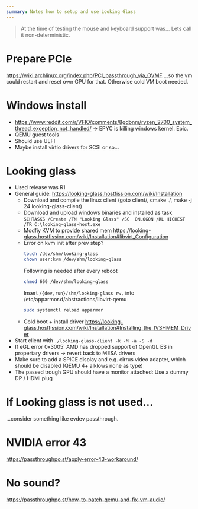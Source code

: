 ```yaml
---
summary: Notes how to setup and use Looking Glass
---
```


> At the time of testing the mouse and keyboard support was... Lets call it non-deterministic.

# Prepare PCIe #
https://wiki.archlinux.org/index.php/PCI_passthrough_via_OVMF
...so the vm could restart and reset own GPU for that. Otherwise cold VM boot needed.

# Windows install #
* https://www.reddit.com/r/VFIO/comments/8gdbnm/ryzen_2700_system_thread_exception_not_handled/ -> EPYC is killing windows kernel. Epic.
* QEMU guest tools
* Should use UEFI
* Maybe install virtio drivers for SCSI or so...

# Looking glass #
* Used release was R1
* General guide: https://looking-glass.hostfission.com/wiki/Installation
    * Download and compile the linux client (goto client/, cmake ./, make -j 24 looking-glass-client)
    * Download and upload windows binaries and installed as task `SCHTASKS /Create /TN "Looking Glass" /SC  ONLOGON /RL HIGHEST /TR C:\looking-glass-host.exe`
    * Modfiy KVM to provide shared mem https://looking-glass.hostfission.com/wiki/Installation#libvirt_Configuration
    * Error on kvm init after prev step?
        ```bash
        touch /dev/shm/looking-glass
        chown user:kvm /dev/shm/looking-glass
        ```
        Following is needed after every reboot
        ```bash
        chmod 660 /dev/shm/looking-glass
        ```
        Insert `/{dev,run}/shm/looking-glass rw,` into /etc/apparmor.d/abstractions/libvirt-qemu
        ```bash
        sudo systemctl reload apparmor
        ```
    * Cold boot + install driver https://looking-glass.hostfission.com/wiki/Installation#Installing_the_IVSHMEM_Driver
* Start client with `./looking-glass-client -k -M -a -S -d`
* If eGL error 0x3005: AMD has dropped support of OpenGL ES in propertary drivers -> revert back to MESA drivers
* Make sure to add a SPICE display and e.g. cirrus video adapter, which should be disabled (QEMU 4+ alklows none as type)
* The passed trough GPU should have a monitor attached: Use a dummy DP / HDMI plug

# If Looking glass is not used... #
...consider something like evdev passthrough.

# NVIDIA error 43 #
https://passthroughpo.st/apply-error-43-workaround/

# No sound? #
https://passthroughpo.st/how-to-patch-qemu-and-fix-vm-audio/
